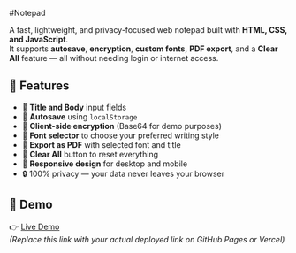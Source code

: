 #Notepad

A fast, lightweight, and privacy-focused web notepad built with **HTML, CSS, and JavaScript**.  
It supports **autosave**, **encryption**, **custom fonts**, **PDF export**, and a **Clear All** feature — all without needing login or internet access.

## 🚀 Features

- 📝 **Title and Body** input fields  
- 💾 **Autosave** using `localStorage`  
- 🔐 **Client-side encryption** (Base64 for demo purposes)  
- 🎨 **Font selector** to choose your preferred writing style  
- 📄 **Export as PDF** with selected font and title  
- 🧹 **Clear All** button to reset everything  
- 📱 **Responsive design** for desktop and mobile  
- 🔒 100% privacy — your data never leaves your browser

## 🧪 Demo

👉 [Live Demo]( https://inviszero.github.io/Notepad/)  
*(Replace this link with your actual deployed link on GitHub Pages or Vercel)*


